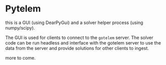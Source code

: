 # Pytelem
this is a GUI (using DearPyGui) and a solver helper process (using numpy/scipy).

The GUI is used for clients to connect to the `gotelem` server. The solver code
can be run headless and interface with the gotelem server to use the data from the server
and provide solutions for other clients to ingest.

more to come.